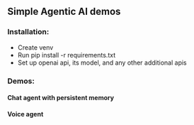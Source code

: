 ## Simple Agentic AI demos
### Installation:
- Create venv
- Run pip install -r requirements.txt
- Set up openai api, its model, and any other additional apis
### Demos:
#### Chat agent with persistent memory
#### Voice agent
